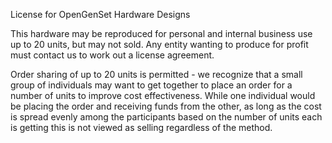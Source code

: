 License for OpenGenSet Hardware Designs

This hardware may be reproduced for personal and internal business use up to 20 units, but may not sold. Any entity wanting to produce for profit must contact us to work out a license agreement.

Order sharing of up to 20 units is permitted - we recognize that a small group of individuals may want to get together to place an order for a number of units to improve cost effectiveness. While one individual would be placing the order and receiving funds from the other, as long as the cost is spread evenly among the participants based on the number of units each is getting this is not viewed as selling regardless of the method.

